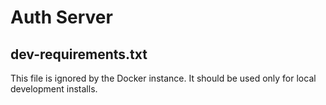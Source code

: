 # Auth Server

## dev-requirements.txt 

This file is ignored by the Docker instance. It should be used only for local development installs.